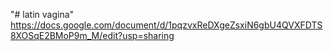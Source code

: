 "# latin vagina" 
https://docs.google.com/document/d/1pqzvxReDXgeZsxiN6gbU4QVXFDTS8XOSqE2BMoP9m_M/edit?usp=sharing
